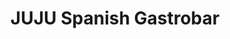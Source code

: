 ---
title: "JUJU Spanish Gastrobar"
description: "JUJU Spanish Gastrobar"
layout: shop
keywords:
  - 美食競賽
  - 台灣美食
  - 美食精選
datePublished: "2025-06-30"
dateModified: "2025-07-03"
city: "台北市"
district: "松山區"
address: "台北市松山區八德路三段8巷31號"
phone: "0225792005"
geo: "25.04624983709194, 121.54973368689903"
google_map: "https://maps.app.goo.gl/rdcvPjKvD4dJCcScA"
footinder: "https://footinder.com.tw/%e5%8f%b0%e5%8c%97%e5%b8%82%e6%9d%be%e5%b1%b1%e5%8d%80/33026/"
official: "https://jujuspanishgastrobar.my.canva.site/"
award:
  - name: "500盤"
    year: "2024"
    entries:
      - dishes:
          - "豬八戒"

---